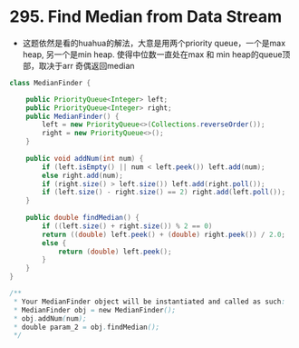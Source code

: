 # 295. Find Median from Data Stream
- 这题依然是看的huahua的解法，大意是用两个priority queue，一个是max heap, 另一个是min heap. 使得中位数一直处在max 和 min heap的queue顶部，取决于arr 奇偶返回median
```java
class MedianFinder {

    public PriorityQueue<Integer> left;
    public PriorityQueue<Integer> right;
    public MedianFinder() {
        left = new PriorityQueue<>(Collections.reverseOrder());
        right = new PriorityQueue<>();
    }
    
    public void addNum(int num) {
        if (left.isEmpty() || num < left.peek()) left.add(num);
        else right.add(num);
        if (right.size() > left.size()) left.add(right.poll());
        if (left.size() - right.size() == 2) right.add(left.poll());
    }
    
    public double findMedian() {
        if ((left.size() + right.size()) % 2 == 0)
        return ((double) left.peek() + (double) right.peek()) / 2.0;
        else {
            return (double) left.peek();
        }
    }
}

/**
 * Your MedianFinder object will be instantiated and called as such:
 * MedianFinder obj = new MedianFinder();
 * obj.addNum(num);
 * double param_2 = obj.findMedian();
 */
 ```
